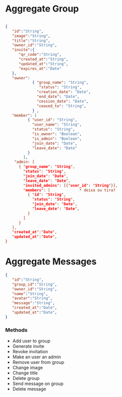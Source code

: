 # Aggregate Group

```json

{
   "id":"String",
   "image":"String",
   "title":"String",
   "owner_id":"String",
   "invite":{
      "qr_code":"String",
      "created_at":"String",
      "updated_at":"String",
      "expires_at":"Date"
   },
   "owner":  
            { "group_name": "String",
               "status": "String",
              "creation_date": "Date",
              "end_date": "Date",
              "cession_date": "Date",
              "ceased_to": "String",
            } , 
   "member": [
          { "user_id": "String",
            "user_name": "String",
            "status": "String",
            "is_owner": "Boolean",
            "is_admin": "Boolean",
            "join_date": "Date",
            "leave_date": "Date"
          }
        ],
    "admin: [
      { "group_name": "String",
        "status": "String",
        "join_date": "Date",
        "leave_date": "Date",
        "invited_admins": [{"user_id": "String"}],
        "members": [             * deixa ou tira?
          { "id": "String",
            "status": "String",
            "join_date": "Date",
            "leave_date": "Date",
          }
        ]
      } 
   ],
   "created_at":"Date",
   "updated_at":"Date",
}

```

# Aggregate Messages

```json
{
   "id":"String",
   "group_id":"String",
   "owner_id":"String",
   "name":"String",
   "avatar":"String",
   "message":"String",
   "created_at":"Date",
   "updated_at":"Date",
}
```

### Methods 

- Add user to group 
- Generate invite 
- Revoke invitation
- Make an user an admin
- Remove user from group
- Change image
- Change title
- Delete group
- Send message on group
- Delete message
